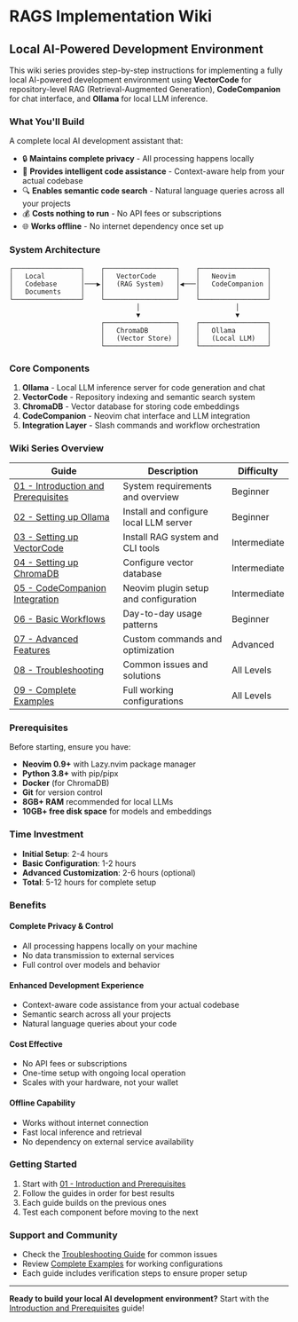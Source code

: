 # RAGS Implementation Wiki

## Local AI-Powered Development Environment

This wiki series provides step-by-step instructions for implementing a fully local AI-powered development environment using **VectorCode** for repository-level RAG (Retrieval-Augmented Generation), **CodeCompanion** for chat interface, and **Ollama** for local LLM inference.

### What You'll Build

A complete local AI development assistant that:
- 🔒 **Maintains complete privacy** - All processing happens locally
- 🚀 **Provides intelligent code assistance** - Context-aware help from your actual codebase
- 🔍 **Enables semantic code search** - Natural language queries across all your projects
- 💰 **Costs nothing to run** - No API fees or subscriptions
- 🌐 **Works offline** - No internet dependency once set up

### System Architecture

```
┌─────────────────┐    ┌──────────────────┐    ┌─────────────────┐
│   Local         │    │   VectorCode     │    │   Neovim        │
│   Codebase      │───▶│   (RAG System)   │◀───│   CodeCompanion │
│   Documents     │    │                  │    │                 │
└─────────────────┘    └──────────────────┘    └─────────────────┘
                                │                        │
                                ▼                        ▼
                       ┌──────────────────┐    ┌─────────────────┐
                       │   ChromaDB       │    │   Ollama        │
                       │   (Vector Store) │    │   (Local LLM)   │
                       └──────────────────┘    └─────────────────┘
```

### Core Components

1. **Ollama** - Local LLM inference server for code generation and chat
2. **VectorCode** - Repository indexing and semantic search system
3. **ChromaDB** - Vector database for storing code embeddings
4. **CodeCompanion** - Neovim chat interface and LLM integration
5. **Integration Layer** - Slash commands and workflow orchestration

### Wiki Series Overview

| Guide | Description | Difficulty |
|-------|-------------|------------|
| [01 - Introduction and Prerequisites](01-introduction-and-prerequisites.md) | System requirements and overview | Beginner |
| [02 - Setting up Ollama](02-setting-up-ollama.md) | Install and configure local LLM server | Beginner |
| [03 - Setting up VectorCode](03-setting-up-vectorcode.md) | Install RAG system and CLI tools | Intermediate |
| [04 - Setting up ChromaDB](04-setting-up-chromadb.md) | Configure vector database | Intermediate |
| [05 - CodeCompanion Integration](05-codecompanion-integration.md) | Neovim plugin setup and configuration | Intermediate |
| [06 - Basic Workflows](06-basic-workflows.md) | Day-to-day usage patterns | Beginner |
| [07 - Advanced Features](07-advanced-features.md) | Custom commands and optimization | Advanced |
| [08 - Troubleshooting](08-troubleshooting.md) | Common issues and solutions | All Levels |
| [09 - Complete Examples](09-complete-examples.md) | Full working configurations | All Levels |

### Prerequisites

Before starting, ensure you have:
- **Neovim 0.9+** with Lazy.nvim package manager
- **Python 3.8+** with pip/pipx
- **Docker** (for ChromaDB)
- **Git** for version control
- **8GB+ RAM** recommended for local LLMs
- **10GB+ free disk space** for models and embeddings

### Time Investment

- **Initial Setup**: 2-4 hours
- **Basic Configuration**: 1-2 hours  
- **Advanced Customization**: 2-6 hours (optional)
- **Total**: 5-12 hours for complete setup

### Benefits

#### **Complete Privacy & Control**
- All processing happens locally on your machine
- No data transmission to external services
- Full control over models and behavior

#### **Enhanced Development Experience**
- Context-aware code assistance from your actual codebase
- Semantic search across all your projects
- Natural language queries about your code

#### **Cost Effective**
- No API fees or subscriptions
- One-time setup with ongoing local operation
- Scales with your hardware, not your wallet

#### **Offline Capability**
- Works without internet connection
- Fast local inference and retrieval
- No dependency on external service availability

### Getting Started

1. Start with [01 - Introduction and Prerequisites](01-introduction-and-prerequisites.md)
2. Follow the guides in order for best results
3. Each guide builds on the previous ones
4. Test each component before moving to the next

### Support and Community

- Check the [Troubleshooting Guide](08-troubleshooting.md) for common issues
- Review [Complete Examples](09-complete-examples.md) for working configurations
- Each guide includes verification steps to ensure proper setup

---

**Ready to build your local AI development environment?** Start with the [Introduction and Prerequisites](01-introduction-and-prerequisites.md) guide!
